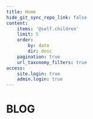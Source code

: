 ```yaml
---
title: Home
hide_git_sync_repo_link: false
content:
    items: '@self.children'
    limit: 5
    order:
        by: date
        dir: desc
    pagination: true
    url_taxonomy_filters: true
access:
    site.login: true
    admin.login: true
---
```


# BLOG
